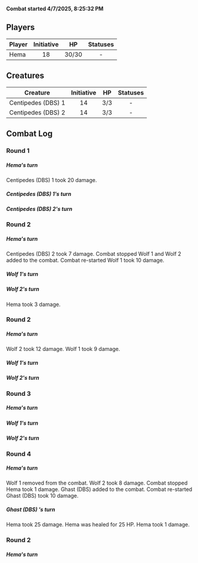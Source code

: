 **Combat started 4/7/2025, 8:25:32 PM**


## Players
| Player | Initiative | HP | Statuses |
| --- | :-: | :-: | :-: |
| Hema | 18 | 30/30 | - |
## Creatures
| Creature | Initiative  | HP | Statuses |
| --- | :-: | :-: | :-: |
| Centipedes (DBS) 1 | 14 | 3/3 | - |
| Centipedes (DBS) 2 | 14 | 3/3 | - |


## Combat Log

### Round 1

##### Hema's turn
Centipedes (DBS) 1 took 20 damage.
##### Centipedes (DBS) 1's turn
##### Centipedes (DBS) 2's turn
### Round 2
##### Hema's turn
Centipedes (DBS) 2 took 7 damage.
Combat stopped
Wolf 1 and Wolf 2 added to the combat.
Combat re-started
Wolf 1 took 10 damage.
##### Wolf 1's turn
##### Wolf 2's turn
Hema took 3 damage.
### Round 2
##### Hema's turn
Wolf 2 took 12 damage.
Wolf 1 took 9 damage.
##### Wolf 1's turn
##### Wolf 2's turn
### Round 3
##### Hema's turn
##### Wolf 1's turn
##### Wolf 2's turn
### Round 4
##### Hema's turn
Wolf 1 removed from the combat.
Wolf 2 took 8 damage.
Combat stopped
Hema took 1 damage.
Ghast (DBS)  added to the combat.
Combat re-started
Ghast (DBS)  took 10 damage.
##### Ghast (DBS) 's turn
Hema took 25 damage.
Hema was healed for 25 HP.
Hema took 1 damage.
### Round 2
##### Hema's turn
